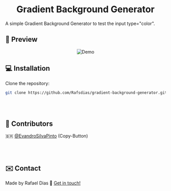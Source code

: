 <h1 align="center">
    Gradient Background Generator
</h1>

 A simple Gradient Background Generator to test the input type="color".

## :eyes: Preview

<p align="center">
  <img alt="Demo" src="https://media.giphy.com/media/ZaF8Z4Z3OBUAJdjXwX/giphy.gif">
</p>


## :computer: Installation

Clone the repository:

```bash
git clone https://github.com/Rafsdias/gradient-background-generator.git
```
<br />
<br />

## :handshake: Contributors
:brazil: [@EvandroSilvaPinto](https://github.com/EvandroSilvaPinto) (Copy-Button)

<br />
<br />

## :envelope: Contact

Made by Rafael Dias :wave: [Get in touch!](https://www.linkedin.com/in/rafaeldias6/)

